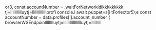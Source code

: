 or3, 
        const accountNumber = .waitForNetworkIdlkkkkkkkkk
tj=llllllllllluytj=llllllllllllllprofi
console.l await puppet=s[i tForlector5);e
        const accountNumber = data.profiles[i].account_number
                    { browserWSEndpoinlllllllluytj=llllllllllllllllluytj=lllllllll
